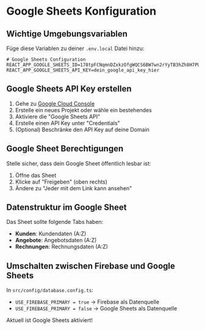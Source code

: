 # Google Sheets Konfiguration

## Wichtige Umgebungsvariablen

Füge diese Variablen zu deiner `.env.local` Datei hinzu:

```env
# Google Sheets Configuration
REACT_APP_GOOGLE_SHEETS_ID=178tpFCNqmnDZxkzOfgWQCS6BW7wn2rYyTB3hZh8H7PU
REACT_APP_GOOGLE_SHEETS_API_KEY=dein_google_api_key_hier
```

## Google Sheets API Key erstellen

1. Gehe zu [Google Cloud Console](https://console.cloud.google.com/)
2. Erstelle ein neues Projekt oder wähle ein bestehendes
3. Aktiviere die "Google Sheets API"
4. Erstelle einen API Key unter "Credentials"
5. (Optional) Beschränke den API Key auf deine Domain

## Google Sheet Berechtigungen

Stelle sicher, dass dein Google Sheet öffentlich lesbar ist:
1. Öffne das Sheet
2. Klicke auf "Freigeben" (oben rechts)
3. Ändere zu "Jeder mit dem Link kann ansehen"

## Datenstruktur im Google Sheet

Das Sheet sollte folgende Tabs haben:
- **Kunden**: Kundendaten (A:Z)
- **Angebote**: Angebotsdaten (A:Z)
- **Rechnungen**: Rechnungsdaten (A:Z)

## Umschalten zwischen Firebase und Google Sheets

In `src/config/database.config.ts`:
- `USE_FIREBASE_PRIMARY = true` → Firebase als Datenquelle
- `USE_FIREBASE_PRIMARY = false` → Google Sheets als Datenquelle

Aktuell ist Google Sheets aktiviert!
